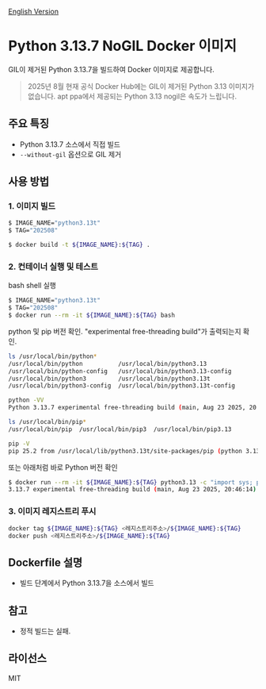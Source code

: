 [English Version](README.en.md)

# Python 3.13.7 NoGIL Docker 이미지

GIL이 제거된 Python 3.13.7을 빌드하여 Docker 이미지로 제공합니다.

> 2025년 8월 현재 공식 Docker Hub에는 GIL이 제거된 Python 3.13 이미지가 없습니다.
> apt ppa에서 제공되는 Python 3.13 nogil은 속도가 느립니다.

## 주요 특징

- Python 3.13.7 소스에서 직접 빌드
- `--without-gil` 옵션으로 GIL 제거

## 사용 방법

### 1. 이미지 빌드

```bash
$ IMAGE_NAME="python3.13t"
$ TAG="202508"

$ docker build -t ${IMAGE_NAME}:${TAG} .
```

### 2. 컨테이너 실행 및 테스트

bash shell 실행
```bash
$ IMAGE_NAME="python3.13t"
$ TAG="202508"
$ docker run --rm -it ${IMAGE_NAME}:${TAG} bash
```

python 및 pip 버전 확인. "experimental free-threading build"가 출력되는지 확인.
```bash
ls /usr/local/bin/python*
/usr/local/bin/python          /usr/local/bin/python3.13
/usr/local/bin/python-config   /usr/local/bin/python3.13-config
/usr/local/bin/python3         /usr/local/bin/python3.13t
/usr/local/bin/python3-config  /usr/local/bin/python3.13t-config

python -VV
Python 3.13.7 experimental free-threading build (main, Aug 23 2025, 20:46:14) [GCC 14.2.0]

ls /usr/local/bin/pip*
/usr/local/bin/pip  /usr/local/bin/pip3  /usr/local/bin/pip3.13

pip -V
pip 25.2 from /usr/local/lib/python3.13t/site-packages/pip (python 3.13)

```

또는 아래처럼 바로 Python 버전 확인
```bash
$ docker run --rm -it ${IMAGE_NAME}:${TAG} python3.13 -c "import sys; print(sys.version)"
3.13.7 experimental free-threading build (main, Aug 23 2025, 20:46:14) [GCC 14.2.0]
```

### 3. 이미지 레지스트리 푸시
```bash
docker tag ${IMAGE_NAME}:${TAG} <레지스트리주소>/${IMAGE_NAME}:${TAG}
docker push <레지스트리주소>/${IMAGE_NAME}:${TAG}
```

## Dockerfile 설명

- 빌드 단계에서 Python 3.13.7을 소스에서 빌드

## 참고

- 정적 빌드는 실패.

## 라이선스

MIT
